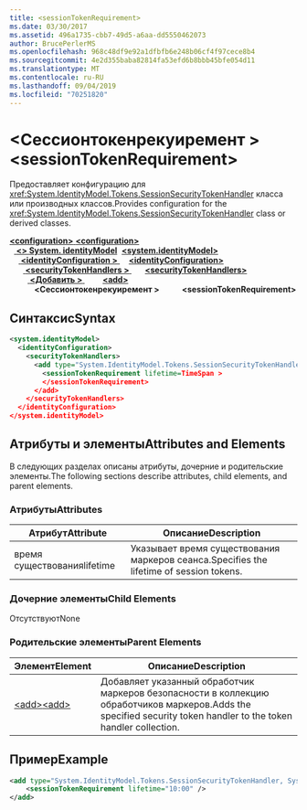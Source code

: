 ```yaml
---
title: <sessionTokenRequirement>
ms.date: 03/30/2017
ms.assetid: 496a1735-cbb7-49d5-a6aa-dd5550462073
author: BrucePerlerMS
ms.openlocfilehash: 968c48df9e92a1dfbfb6e248b06cf4f97cece8b4
ms.sourcegitcommit: 4e2d355baba82814fa53efd6b8bbb45bfe054d11
ms.translationtype: MT
ms.contentlocale: ru-RU
ms.lasthandoff: 09/04/2019
ms.locfileid: "70251820"
---
```

# <a name="sessiontokenrequirement"></a><span data-ttu-id="cd7ca-101">\<Сессионтокенрекуиремент ></span><span class="sxs-lookup"><span data-stu-id="cd7ca-101">\<sessionTokenRequirement></span></span>
<span data-ttu-id="cd7ca-102">Предоставляет конфигурацию для <xref:System.IdentityModel.Tokens.SessionSecurityTokenHandler> класса или производных классов.</span><span class="sxs-lookup"><span data-stu-id="cd7ca-102">Provides configuration for the <xref:System.IdentityModel.Tokens.SessionSecurityTokenHandler> class or derived classes.</span></span>  
  
<span data-ttu-id="cd7ca-103">[ **\<configuration>** ](../configuration-element.md)</span><span class="sxs-lookup"><span data-stu-id="cd7ca-103">[**\<configuration>**](../configuration-element.md)</span></span>\
<span data-ttu-id="cd7ca-104">&nbsp;&nbsp;[ **\<> System. identityModel**](system-identitymodel.md)</span><span class="sxs-lookup"><span data-stu-id="cd7ca-104">&nbsp;&nbsp;[**\<system.identityModel>**](system-identitymodel.md)</span></span>\
<span data-ttu-id="cd7ca-105">&nbsp;&nbsp;&nbsp;&nbsp;[ **\<identityConfiguration >** ](identityconfiguration.md)</span><span class="sxs-lookup"><span data-stu-id="cd7ca-105">&nbsp;&nbsp;&nbsp;&nbsp;[**\<identityConfiguration>**](identityconfiguration.md)</span></span>\
<span data-ttu-id="cd7ca-106">&nbsp;&nbsp;&nbsp;&nbsp;&nbsp;&nbsp;[ **\<securityTokenHandlers >** ](securitytokenhandlers.md)</span><span class="sxs-lookup"><span data-stu-id="cd7ca-106">&nbsp;&nbsp;&nbsp;&nbsp;&nbsp;&nbsp;[**\<securityTokenHandlers>**](securitytokenhandlers.md)</span></span>\
<span data-ttu-id="cd7ca-107">&nbsp;&nbsp;&nbsp;&nbsp;&nbsp;&nbsp;&nbsp;&nbsp;[ **\<Добавить >** ](add.md)</span><span class="sxs-lookup"><span data-stu-id="cd7ca-107">&nbsp;&nbsp;&nbsp;&nbsp;&nbsp;&nbsp;&nbsp;&nbsp;[**\<add>**](add.md)</span></span>\
<span data-ttu-id="cd7ca-108">&nbsp;&nbsp;&nbsp;&nbsp;&nbsp;&nbsp;&nbsp;&nbsp;&nbsp;&nbsp; **\<Сессионтокенрекуиремент >**</span><span class="sxs-lookup"><span data-stu-id="cd7ca-108">&nbsp;&nbsp;&nbsp;&nbsp;&nbsp;&nbsp;&nbsp;&nbsp;&nbsp;&nbsp;**\<sessionTokenRequirement>**</span></span>  
  
## <a name="syntax"></a><span data-ttu-id="cd7ca-109">Синтаксис</span><span class="sxs-lookup"><span data-stu-id="cd7ca-109">Syntax</span></span>  
  
```xml  
<system.identityModel>  
  <identityConfiguration>  
    <securityTokenHandlers>  
      <add type="System.IdentityModel.Tokens.SessionSecurityTokenHandler, System.IdentityModel">  
        <sessionTokenRequirement lifetime=TimeSpan >  
        </sessionTokenRequirement>  
      </add>  
    </securityTokenHandlers>  
  </identityConfiguration>  
</system.identityModel>  
```  
  
## <a name="attributes-and-elements"></a><span data-ttu-id="cd7ca-110">Атрибуты и элементы</span><span class="sxs-lookup"><span data-stu-id="cd7ca-110">Attributes and Elements</span></span>  
 <span data-ttu-id="cd7ca-111">В следующих разделах описаны атрибуты, дочерние и родительские элементы.</span><span class="sxs-lookup"><span data-stu-id="cd7ca-111">The following sections describe attributes, child elements, and parent elements.</span></span>  
  
### <a name="attributes"></a><span data-ttu-id="cd7ca-112">Атрибуты</span><span class="sxs-lookup"><span data-stu-id="cd7ca-112">Attributes</span></span>  
  
|<span data-ttu-id="cd7ca-113">Атрибут</span><span class="sxs-lookup"><span data-stu-id="cd7ca-113">Attribute</span></span>|<span data-ttu-id="cd7ca-114">Описание</span><span class="sxs-lookup"><span data-stu-id="cd7ca-114">Description</span></span>|  
|---------------|-----------------|  
|<span data-ttu-id="cd7ca-115">время существования</span><span class="sxs-lookup"><span data-stu-id="cd7ca-115">lifetime</span></span>|<span data-ttu-id="cd7ca-116">Указывает время существования маркеров сеанса.</span><span class="sxs-lookup"><span data-stu-id="cd7ca-116">Specifies the lifetime of session tokens.</span></span>|  
  
### <a name="child-elements"></a><span data-ttu-id="cd7ca-117">Дочерние элементы</span><span class="sxs-lookup"><span data-stu-id="cd7ca-117">Child Elements</span></span>  
 <span data-ttu-id="cd7ca-118">Отсутствуют</span><span class="sxs-lookup"><span data-stu-id="cd7ca-118">None</span></span>  
  
### <a name="parent-elements"></a><span data-ttu-id="cd7ca-119">Родительские элементы</span><span class="sxs-lookup"><span data-stu-id="cd7ca-119">Parent Elements</span></span>  
  
|<span data-ttu-id="cd7ca-120">Элемент</span><span class="sxs-lookup"><span data-stu-id="cd7ca-120">Element</span></span>|<span data-ttu-id="cd7ca-121">Описание</span><span class="sxs-lookup"><span data-stu-id="cd7ca-121">Description</span></span>|  
|-------------|-----------------|  
|[<span data-ttu-id="cd7ca-122">\<add></span><span class="sxs-lookup"><span data-stu-id="cd7ca-122">\<add></span></span>](add.md)|<span data-ttu-id="cd7ca-123">Добавляет указанный обработчик маркеров безопасности в коллекцию обработчиков маркеров.</span><span class="sxs-lookup"><span data-stu-id="cd7ca-123">Adds the specified security token handler to the token handler collection.</span></span>|  
  
## <a name="example"></a><span data-ttu-id="cd7ca-124">Пример</span><span class="sxs-lookup"><span data-stu-id="cd7ca-124">Example</span></span>  
  
```xml  
<add type="System.IdentityModel.Tokens.SessionSecurityTokenHandler, System.IdentityModel">           
    <sessionTokenRequirement lifetime="10:00" />  
</add>  
```
